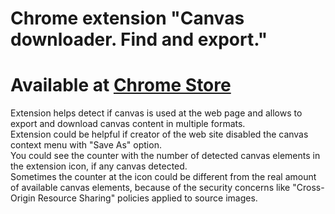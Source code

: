 # Chrome extension "Canvas downloader. Find and export."
# Available at [Chrome Store](https://chrome.google.com/webstore/detail/canvas-detect-and-downloa/dgfcgcafnnbdpojemnkiiilnnghebgja)
Extension helps detect if canvas is used at the web page and allows to export and download canvas content in multiple formats.  
Extension could be helpful if creator of the web site disabled the canvas context menu with "Save As" option.  
You could see the counter with the number of detected canvas elements in the extension icon, if any canvas detected.  
Sometimes the counter at the icon could be different from the real amount of available canvas elements, because of the security concerns like "Cross-Origin Resource Sharing" policies applied to source images.
